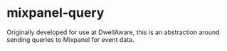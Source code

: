 # mixpanel-query

Originally developed for use at DwellAware, this is an abstraction around sending queries to Mixpanel for event data.
